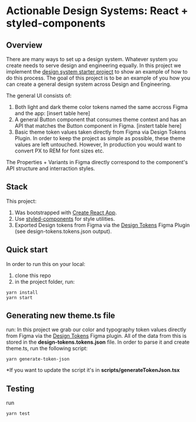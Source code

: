 # Actionable Design Systems: React + styled-components

## Overview

There are many ways to set up a design system. Whatever system you create needs to serve design and engineering equally. In this project we implement the [design system starter project](https://www.figma.com/file/zwUGIhow83YT0bCceds8Ow/Design-System-Starter?node-id=0%3A1) to show an example of how to do this process. The goal of this project is to be an example of you how you can create a general design system across Design and Engineering.

The general UI consists of:

1. Both light and dark theme color tokens named the same accross Figma and the app:
   [insert table here]
2. A general Button component that consumes theme context and has an API that matches the Button component in Figma.
   [instert table here]
3. Basic theme token values taken directly from Figma via Design Tokens Plugin. In order to keep the project as simple as possible, these theme values are left untouched. However, In production you would want to convert PX to REM for font sizes etc.

The Properties + Variants in Figma directly correspond to the component's API structure and interraction styles.

## Stack

This project:

1. Was bootstrapped with [Create React App](https://github.com/facebook/create-react-app).
2. Use [styled-components](https://styled-components.com/) for style utilities.
3. Exported Design tokens from Figma via the [Design Tokens](https://www.figma.com/community/plugin/888356646278934516/Design-Tokens) Figma Plugin (see design-tokens.tokens.json output).

## Quick start

In order to run this on your local:

1. clone this repo
2. in the project folder, run:

```
yarn install
yarn start
```

## Generating new theme.ts file

run:
In this project we grab our color and typography token values directly from Figma via the [Design Tokens](https://www.figma.com/community/plugin/888356646278934516/Design-Tokens) Figma plugin. All of the data from this is stored in the **design-tokens.tokens.json** file. In order to parse it and create theme.ts, run the following script:

```
yarn generate-token-json
```

\*If you want to update the script it's in **scripts/generateTokenJson.tsx**

## Testing

run

```
yarn test
```
